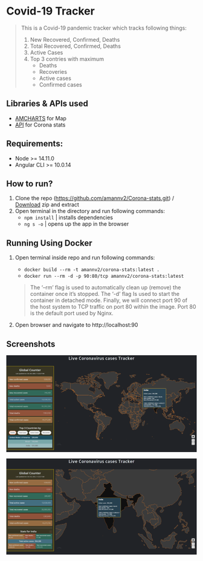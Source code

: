 # Covid-19 Tracker

> This is a Covid-19 pandemic tracker which tracks following things:
>
> 1. New Recovered, Confirmed, Deaths
> 2. Total Recovered, Confirmed, Deaths
> 3. Active Cases
> 4. Top 3 contries with maximum
>    - Deaths
>    - Recoveries
>    - Active cases
>    - Confirmed cases

## Libraries & APIs used

- [AMCHARTS](https://www.amcharts.com/) for Map
- [API](https://documenter.getpostman.com/view/10808728/SzS8rjbc#00030720-fae3-4c72-8aea-ad01ba17adf8) for Corona stats

## Requirements:

- Node >= 14.11.0
- Angular CLI >= 10.0.14

## How to run?

1. Clone the repo (https://github.com/amannv2/Corona-stats.git) / [Download](https://github.com/amannv2/Corona-stats/archive/master.zip) zip and extract
2. Open terminal in the directory and run following commands:
   - `npm install` | installs dependencies
   - `ng s -o` | opens up the app in the browser

## Running Using Docker

1. Open terminal inside repo and run following commands:

   - `docker build --rm -t amannv2/corona-stats:latest .`
   - `docker run --rm -d -p 90:80/tcp amannv2/corona-stats:latest`

   > The ‘–rm’ flag is used to automatically clean up (remove) the container once it’s stopped. The ‘-d’ flag Is used to start the container in detached mode. Finally, we will connect port 90 of the host system to TCP traffic on port 80 within the image. Port 80 is the default port used by Nginx.

2. Open browser and navigate to http://localhost:90

## Screenshots

![Picture 1](./src/assets/1.png)

![Picture 2](./src/assets/2.png)
